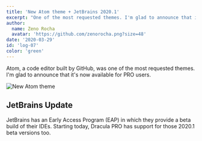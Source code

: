 ```yaml
---
title: 'New Atom theme + JetBrains 2020.1'
excerpt: "One of the most requested themes. I'm glad to announce that it's now available for PRO users."
author:
  name: Zeno Rocha
  avatar: 'https://github.com/zenorocha.png?size=48'
date: '2020-03-29'
id: 'log-07'
color: 'green'
---
```


Atom, a code editor built by GitHub, was one of the most requested themes. I'm glad to announce that it's now available for PRO users.

![New Atom theme](/static/img/logs/new-atom-theme-jetbrains-2020-1-a.png)

## JetBrains Update

JetBrains has an Early Access Program (EAP) in which they provide a beta build of their IDEs. Starting today, Dracula PRO has support for those 2020.1 beta versions too.
